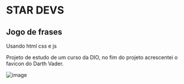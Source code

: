 # STAR DEVS 

## Jogo de frases 
Usando html css e js

Projeto de estudo de um curso da DIO, no fim do projeto acrescentei o favicon do Darth Vader.


![image](https://user-images.githubusercontent.com/82127044/167912799-0b485ff5-563e-48d6-b2b9-3cf7f3c952b9.png)
